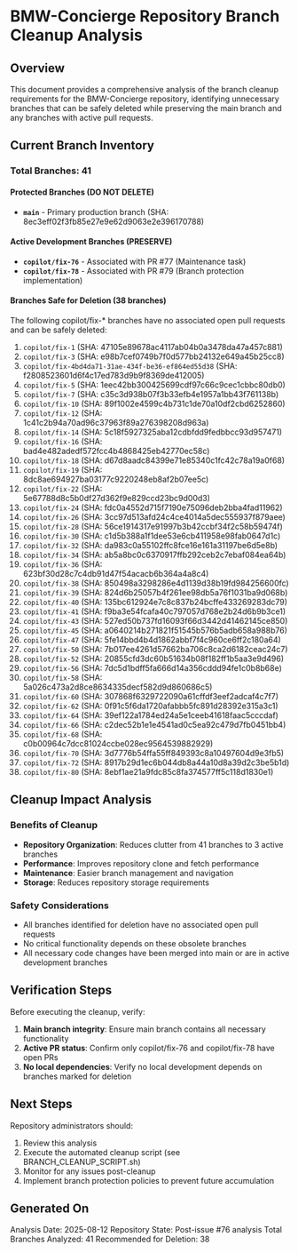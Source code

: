 # BMW-Concierge Repository Branch Cleanup Analysis

## Overview
This document provides a comprehensive analysis of the branch cleanup requirements for the BMW-Concierge repository, identifying unnecessary branches that can be safely deleted while preserving the main branch and any branches with active pull requests.

## Current Branch Inventory

### Total Branches: 41

#### Protected Branches (DO NOT DELETE)
- **`main`** - Primary production branch (SHA: 8ec3eff02f3fb85e27e9e62d9063e2e396170788)

#### Active Development Branches (PRESERVE)
- **`copilot/fix-76`** - Associated with PR #77 (Maintenance task)
- **`copilot/fix-78`** - Associated with PR #79 (Branch protection implementation)

#### Branches Safe for Deletion (38 branches)
The following copilot/fix-* branches have no associated open pull requests and can be safely deleted:

1. `copilot/fix-1` (SHA: 47105e89678ac4117ab04b0a3478da47a457c881)
2. `copilot/fix-3` (SHA: e98b7cef0749b7f0d577bb24132e649a45b25cc8)
3. `copilot/fix-4bd4da71-31ae-434f-be36-ef864ed55d38` (SHA: f2808523601d6f4c17ed783d9b9f8369de412005)
4. `copilot/fix-5` (SHA: 1eec42bb300425699cdf97c66c9cec1cbbc80db0)
5. `copilot/fix-7` (SHA: c35c3d938b07f3b33efb4e1957a1bb43f761138b)
6. `copilot/fix-10` (SHA: 89f1002e4599c4b731c1de70a10df2cbd6252860)
7. `copilot/fix-12` (SHA: 1c41c2b94a70ad96c37963f89a276398208d963a)
8. `copilot/fix-14` (SHA: 5c18f5927325aba12cdbfdd9fedbbcc93d957471)
9. `copilot/fix-16` (SHA: bad4e482adedf572fcc4b4868425eb42770ec58c)
10. `copilot/fix-18` (SHA: d67d8aadc84399e71e85340c1fc42c78a19a0f68)
11. `copilot/fix-19` (SHA: 8dc8ae694927ba03177c9220248eb8af2b07ee5c)
12. `copilot/fix-22` (SHA: 5e67788d8c5b0df27d362f9e829ccd23bc9d00d3)
13. `copilot/fix-24` (SHA: fdc0a4552d715f7190e75096deb2bba4fad11962)
14. `copilot/fix-26` (SHA: 3cc97d513afd24c4ce4014a5dec555937f879aee)
15. `copilot/fix-28` (SHA: 56ce1914317e91997b3b42ccbf34f2c58b59474f)
16. `copilot/fix-30` (SHA: c1d5b388a1f1dee53e6cb411958e98fab0647d1c)
17. `copilot/fix-32` (SHA: da983c0a55102ffc8fce16e161a31197be6d5e8b)
18. `copilot/fix-34` (SHA: ab5a8bc0c6370917ffb292ceb2c7ebaf084ea64b)
19. `copilot/fix-36` (SHA: 623bf30d28c7c4db91d47f54acacb6b364a4a8c4)
20. `copilot/fix-38` (SHA: 850498a3298286e4d1139d38b19fd984256600fc)
21. `copilot/fix-39` (SHA: 824d6b25057b4f261ee98db5a76f1031ba9d068b)
22. `copilot/fix-40` (SHA: 135bc612924e7c8c837b24bcffe433269283dc79)
23. `copilot/fix-41` (SHA: f9ba3e54fcafa40c797057d768e2b24d6b9b3ce1)
24. `copilot/fix-43` (SHA: 527ed50b737fd16093f66d3442d41462145ce850)
25. `copilot/fix-45` (SHA: a0640214b271821f51545b576b5adb658a988b76)
26. `copilot/fix-47` (SHA: 5fe14bbd4b4d1862abbf7f4c960ce6ff2c180a64)
27. `copilot/fix-50` (SHA: 7b017ee4261d57662ba706c8ca2d6182ceac24c7)
28. `copilot/fix-52` (SHA: 20855cfd3dc60b51634b08f182ff1b5aa3e9d496)
29. `copilot/fix-56` (SHA: 7dc5d1bdff5fa666d14a356cddd94fe1c0b8b68e)
30. `copilot/fix-58` (SHA: 5a026c473a2d8ce8634335decf582d9d860686c5)
31. `copilot/fix-60` (SHA: 307868f6329722090a61cffdf3eef2adcaf4c7f7)
32. `copilot/fix-62` (SHA: 0f91c5f6da1720afabbb5fc891d28392e315a3c1)
33. `copilot/fix-64` (SHA: 39ef122a1784ed24a5e1ceeb41618faac5cccdaf)
34. `copilot/fix-66` (SHA: c2dec52b1e1e4541ad0c5ea92c479d7fb0451bb4)
35. `copilot/fix-68` (SHA: c0b00964c7dcc81024ccbe028ec9564539882929)
36. `copilot/fix-70` (SHA: 3d7776b54ffa55ff849393c8a10497604d9e3fb5)
37. `copilot/fix-72` (SHA: 8917b29d1ec6b044db8a44a10d8a39d2c3be5b1d)
38. `copilot/fix-80` (SHA: 8ebf1ae21a9fdc85c8fa374577ff5c118d1830e1)

## Cleanup Impact Analysis

### Benefits of Cleanup
- **Repository Organization**: Reduces clutter from 41 branches to 3 active branches
- **Performance**: Improves repository clone and fetch performance
- **Maintenance**: Easier branch management and navigation
- **Storage**: Reduces repository storage requirements

### Safety Considerations
- All branches identified for deletion have no associated open pull requests
- No critical functionality depends on these obsolete branches
- All necessary code changes have been merged into main or are in active development branches

## Verification Steps

Before executing the cleanup, verify:

1. **Main branch integrity**: Ensure main branch contains all necessary functionality
2. **Active PR status**: Confirm only copilot/fix-76 and copilot/fix-78 have open PRs
3. **No local dependencies**: Verify no local development depends on branches marked for deletion

## Next Steps

Repository administrators should:

1. Review this analysis
2. Execute the automated cleanup script (see BRANCH_CLEANUP_SCRIPT.sh)
3. Monitor for any issues post-cleanup
4. Implement branch protection policies to prevent future accumulation

## Generated On
Analysis Date: 2025-08-12
Repository State: Post-issue #76 analysis
Total Branches Analyzed: 41
Recommended for Deletion: 38